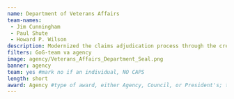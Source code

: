 ```yaml
---
name: Department of Veterans Affairs
team-names: 
 - Jim Cunningham
 - Paul Shute
 - Howard P. Wilson
description: Modernized the claims adjudication process through the creation of a geo-spatial information system to determine veteran benefit eligibility. As a result, the VA can rapidly adjudicate claims from 520,000 potential eligible veterans. 
filters: GoG-team va agency
image: agency/Veterans_Affairs_Department_Seal.png
banner: agency
team: yes #mark no if an individual, NO CAPS 
length: short
award: Agency #type of award, either Agency, Council, or President's; this is case sensitive so make sure to match the options listed exactly. This section generates the format of the card
---
```

